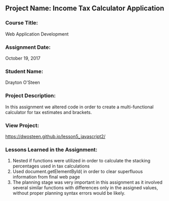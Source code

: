 ## Project Name:  Income Tax Calculator Application

### Course Title:
Web Application Development

### Assignment Date:  
October 19, 2017

### Student Name:  
Drayton O'Steen

### Project Description:
In this assignment we altered code in order to create a multi-functional calculator for tax estimates and brackets. 

### View Project:
https://dwosteen.github.io/lesson5_javascript2/

### Lessons Learned in the Assignment:
1. Nested if functions were utilized in order to calculate the stacking percentages used in tax calculations
2. Used document.getElementById( in order to clear superfluous information from final web page
3. The planning stage was very important in this assignment as it involved several similar functions with differences only in the assigned values, without proper planning syntax errors would be likely.

